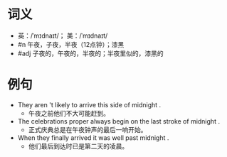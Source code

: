# 词义
- 英：/ˈmɪdnaɪt/； 美：/ˈmɪdnaɪt/
- #n 午夜，子夜，半夜（12点钟）；漆黑
- #adj 子夜的，午夜的，半夜的；半夜里似的，漆黑的
# 例句
- They aren 't likely to arrive this side of midnight .
	- 午夜之前他们不大可能赶到。
- The celebrations proper always begin on the last stroke of midnight .
	- 正式庆典总是在午夜钟声的最后一响开始。
- When they finally arrived it was well past midnight .
	- 他们最后到达时已是第二天的凌晨。
